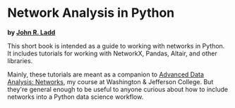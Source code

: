# Network Analysis in Python

**by [John R. Ladd](https://jrladd.com)**

This short book is intended as a guide to working with networks in Python. It includes tutorials for working with NetworkX, Pandas, Altair, and other libraries.

Mainly, these tutorials are meant as a companion to [Advanced Data Analysis: Networks](https://jrladd.com/CIS397-networks/), my course at Washington & Jefferson College. But they're general enough to be useful to anyone curious about how to include networks into a Python data science workflow.

```{tableofcontents}
```
